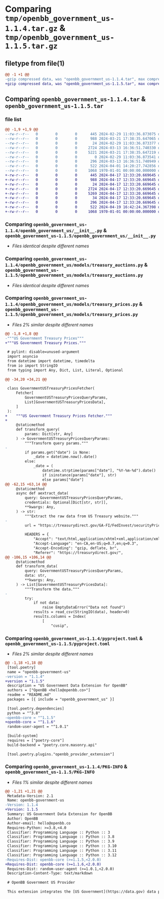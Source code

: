 # Comparing `tmp/openbb_government_us-1.1.4.tar.gz` & `tmp/openbb_government_us-1.1.5.tar.gz`

## filetype from file(1)

```diff
@@ -1 +1 @@
-gzip compressed data, was "openbb_government_us-1.1.4.tar", max compression
+gzip compressed data, was "openbb_government_us-1.1.5.tar", max compression
```

## Comparing `openbb_government_us-1.1.4.tar` & `openbb_government_us-1.1.5.tar`

### file list

```diff
@@ -1,9 +1,9 @@
--rw-r--r--   0        0        0      445 2024-02-29 11:03:36.873075 openbb_government_us-1.1.4/README.md
--rw-r--r--   0        0        0      988 2024-03-21 17:38:35.647065 openbb_government_us-1.1.4/openbb_government_us/__init__.py
--rw-r--r--   0        0        0       24 2024-02-29 11:03:36.873377 openbb_government_us-1.1.4/openbb_government_us/models/__init__.py
--rw-r--r--   0        0        0     2724 2024-03-13 16:36:51.740330 openbb_government_us-1.1.4/openbb_government_us/models/treasury_auctions.py
--rw-r--r--   0        0        0     5221 2024-03-21 17:38:35.647219 openbb_government_us-1.1.4/openbb_government_us/models/treasury_prices.py
--rw-r--r--   0        0        0        0 2024-02-29 11:03:36.873541 openbb_government_us-1.1.4/openbb_government_us/utils/__init__.py
--rw-r--r--   0        0        0      296 2024-03-13 16:36:51.740949 openbb_government_us-1.1.4/openbb_government_us/utils/helpers.py
--rw-r--r--   0        0        0      522 2024-04-01 14:20:27.742856 openbb_government_us-1.1.4/pyproject.toml
--rw-r--r--   0        0        0     1068 1970-01-01 00:00:00.000000 openbb_government_us-1.1.4/PKG-INFO
+-rw-r--r--   0        0        0      445 2024-04-17 12:33:20.669645 openbb_government_us-1.1.5/README.md
+-rw-r--r--   0        0        0      988 2024-04-17 12:33:20.669645 openbb_government_us-1.1.5/openbb_government_us/__init__.py
+-rw-r--r--   0        0        0       24 2024-04-17 12:33:20.669645 openbb_government_us-1.1.5/openbb_government_us/models/__init__.py
+-rw-r--r--   0        0        0     2724 2024-04-17 12:33:20.669645 openbb_government_us-1.1.5/openbb_government_us/models/treasury_auctions.py
+-rw-r--r--   0        0        0     5269 2024-04-17 12:33:20.669645 openbb_government_us-1.1.5/openbb_government_us/models/treasury_prices.py
+-rw-r--r--   0        0        0       34 2024-04-17 12:33:20.669645 openbb_government_us-1.1.5/openbb_government_us/utils/__init__.py
+-rw-r--r--   0        0        0      296 2024-04-17 12:33:20.669645 openbb_government_us-1.1.5/openbb_government_us/utils/helpers.py
+-rw-r--r--   0        0        0      522 2024-04-19 16:42:24.367398 openbb_government_us-1.1.5/pyproject.toml
+-rw-r--r--   0        0        0     1068 1970-01-01 00:00:00.000000 openbb_government_us-1.1.5/PKG-INFO
```

### Comparing `openbb_government_us-1.1.4/openbb_government_us/__init__.py` & `openbb_government_us-1.1.5/openbb_government_us/__init__.py`

 * *Files identical despite different names*

### Comparing `openbb_government_us-1.1.4/openbb_government_us/models/treasury_auctions.py` & `openbb_government_us-1.1.5/openbb_government_us/models/treasury_auctions.py`

 * *Files identical despite different names*

### Comparing `openbb_government_us-1.1.4/openbb_government_us/models/treasury_prices.py` & `openbb_government_us-1.1.5/openbb_government_us/models/treasury_prices.py`

 * *Files 2% similar despite different names*

```diff
@@ -1,8 +1,8 @@
-"""US Government Treasury Prices"""
+"""US Government Treasury Prices."""
 
 # pylint: disable=unused-argument
 import asyncio
 from datetime import datetime, timedelta
 from io import StringIO
 from typing import Any, Dict, List, Literal, Optional
 
@@ -34,20 +34,21 @@
 
 class GovernmentUSTreasuryPricesFetcher(
     Fetcher[
         GovernmentUSTreasuryPricesQueryParams,
         List[GovernmentUSTreasuryPricesData],
     ]
 ):
+    """US Government Treasury Prices Fetcher."""
+
     @staticmethod
     def transform_query(
         params: Dict[str, Any]
     ) -> GovernmentUSTreasuryPricesQueryParams:
         """Transform query params."""
-
         if params.get("date") is None:
             _date = datetime.now().date()
         else:
             _date = (
                 datetime.strptime(params["date"], "%Y-%m-%d").date()
                 if isinstance(params["date"], str)
                 else params["date"]
@@ -62,15 +63,14 @@
     @staticmethod
     async def aextract_data(
         query: GovernmentUSTreasuryPricesQueryParams,
         credentials: Optional[Dict[str, str]],
         **kwargs: Any,
     ) -> str:
         """Extract the raw data from US Treasury website."""
-
         url = "https://treasurydirect.gov/GA-FI/FedInvest/securityPriceDetail"
 
         HEADERS = {
             "Accept": "text/html,application/xhtml+xml,application/xml;q=0.9,image/avif,image/webp,*/*;q=0.8",
             "Accept-Language": "en-CA,en-US;q=0.7,en;q=0.3",
             "Accept-Encoding": "gzip, deflate, br",
             "Referer": "https://treasurydirect.gov/",
@@ -106,15 +106,14 @@
     @staticmethod
     def transform_data(
         query: GovernmentUSTreasuryPricesQueryParams,
         data: str,
         **kwargs: Any,
     ) -> List[GovernmentUSTreasuryPricesData]:
         """Transform the data."""
-
         try:
             if not data:
                 raise EmptyDataError("Data not found")
             results = read_csv(StringIO(data), header=0)
             results.columns = Index(
                 [
                     "cusip",
```

### Comparing `openbb_government_us-1.1.4/pyproject.toml` & `openbb_government_us-1.1.5/pyproject.toml`

 * *Files 2% similar despite different names*

```diff
@@ -1,18 +1,18 @@
 [tool.poetry]
 name = "openbb-government-us"
-version = "1.1.4"
+version = "1.1.5"
 description = "US Government Data Extension for OpenBB"
 authors = ["OpenBB <hello@openbb.co>"]
 readme = "README.md"
 packages = [{ include = "openbb_government_us" }]
 
 [tool.poetry.dependencies]
 python = "^3.8"
-openbb-core = "^1.1.5"
+openbb-core = "^1.1.6"
 random-user-agent = "^1.0.1"
 
 [build-system]
 requires = ["poetry-core"]
 build-backend = "poetry.core.masonry.api"
 
 [tool.poetry.plugins."openbb_provider_extension"]
```

### Comparing `openbb_government_us-1.1.4/PKG-INFO` & `openbb_government_us-1.1.5/PKG-INFO`

 * *Files 1% similar despite different names*

```diff
@@ -1,21 +1,21 @@
 Metadata-Version: 2.1
 Name: openbb-government-us
-Version: 1.1.4
+Version: 1.1.5
 Summary: US Government Data Extension for OpenBB
 Author: OpenBB
 Author-email: hello@openbb.co
 Requires-Python: >=3.8,<4.0
 Classifier: Programming Language :: Python :: 3
 Classifier: Programming Language :: Python :: 3.8
 Classifier: Programming Language :: Python :: 3.9
 Classifier: Programming Language :: Python :: 3.10
 Classifier: Programming Language :: Python :: 3.11
 Classifier: Programming Language :: Python :: 3.12
-Requires-Dist: openbb-core (>=1.1.5,<2.0.0)
+Requires-Dist: openbb-core (>=1.1.6,<2.0.0)
 Requires-Dist: random-user-agent (>=1.0.1,<2.0.0)
 Description-Content-Type: text/markdown
 
 # OpenBB Government US Provider
 
 This extension integrates the [US Government](https://data.gov) data provider into the OpenBB Platform.
```

